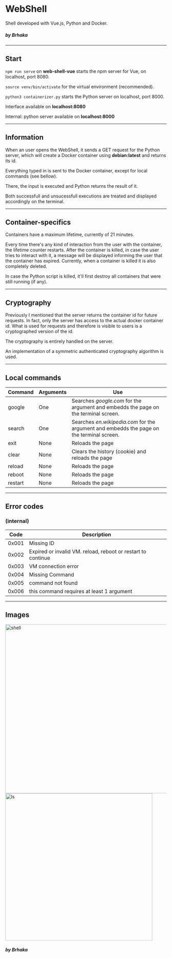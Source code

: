 # WebShell
Shell developed with Vue.js, Python and Docker.
##### by Brhaka

---

## Start
`npm run serve` on **web-shell-vue** starts the npm server for Vue, on localhost, port 8080.

`source venv/bin/activate` for the virtual environment (recommended).

`python3 containerizer.py` starts the Python server on localhost, port 8000.

Interface available on **localhost:8080**

Internal: python server available on **localhost:8000**

---

## Information
When an user opens the WebShell, it sends a GET request for the Python server, which will create a Docker container using **debian:latest** and returns its id.

Everything typed in is sent to the Docker container, except for local commands (see bellow).

There, the input is executed and Python returns the result of it.

Both successfull and unsucessfull executions are treated and displayed accordingly on the terminal.

---

## Container-specifics
Containers have a maximum lifetime, currently of 21 minutes.

Every time there's any kind of interaction from the user with the container, the lifetime counter restarts. After the container is killed, in case the user tries to interact with it, a message will be displayed informing the user that the container has expired. Currently, when a container is killed it is also completely deleted.

In case the Python script is killed, it'll first destroy all containers that were still running (if any).

---

## Cryptography
Previously I mentioned that the server returns the container id for future requests. In fact, only the server has access to the actual docker container id. What is used for requests and therefore is visible to users is a cryptographed version of the id.

The cryptography is entirely handled on the server.

An implementation of a symmetric authenticated cryptography algorithm is used.

---

## Local commands
| Command | Arguments | Use |
| - | - | - |
| google | One | Searches *google.com* for the argument and embedds the page on the terminal screen. |
| search | One | Searches *en.wikipedia.com* for the argument and embedds the page on the terminal screen. |
| exit | None | Reloads the page |
| clear | None | Clears the history (cookie) and reloads the page |
| reload | None | Reloads the page |
| reboot | None | Reloads the page |
| restart | None | Reloads the page |

---

## Error codes
### (internal)
| Code | Description |
| - | - |
| 0x001 | Missing ID |
| 0x002 | Expired or invalid VM. reload, reboot or restart to continue |
| 0x003 | VM connection error |
| 0x004 | Missing Command |
| 0x005 | command not found |
| 0x006 | this command requires at least 1 argument |

---

## Images
<img width="527" alt="shell" src="https://user-images.githubusercontent.com/32342284/157497969-83b7278f-57dc-44ef-a0e3-306e1b4a0350.png">
<img width="459" alt="ls" src="https://user-images.githubusercontent.com/32342284/157498092-d5b5afd8-d388-4cf8-ad20-855ee7cff1a0.png">

##### by Brhaka
